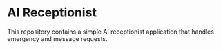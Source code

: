 # AI Receptionist

This repository contains a simple AI receptionist application that handles emergency and message requests.
